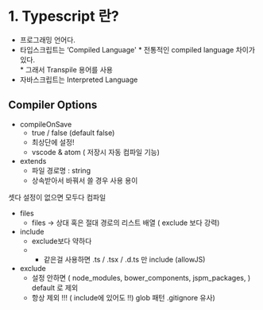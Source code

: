 # 1. Typescript 란? 

    
*    프로그래밍 언어다.
*    타입스크립트는 ‘Compiled Language' 
    *  전통적인 compiled language 차이가 있다.  
    * 그래서 Transpile 용어를 사용
* 자바스크립트는 Interpreted Language 


## Compiler Options
        
*  compileOnSave
    * true / false (default false)
    * 최상단에 설정!
    * vscode & atom ( 저장시 자동 컴파일 기능)
*  extends
    * 파일 경로명 : string
    * 상속받아서 바꿔서 쓸 경우 사용 용이

셋다 설정이 없으면 모두다 컴파일
* files
    * files -> 상대 혹은 절대 경로의 리스트 배열 ( exclude 보다 강력)
* include
    * exclude보다 약하다
    * * 같은걸 사용하면 .ts / .tsx / .d.ts 만 include (allowJS)
* exclude
    * 설정 안하면 ( node_modules, bower_components, jspm_packages, <outDir>) default 로 제외
    * <outDir> 항상 제외 !!! ( include에 있어도 !!)
glob 패턴 .gitignore 유사)